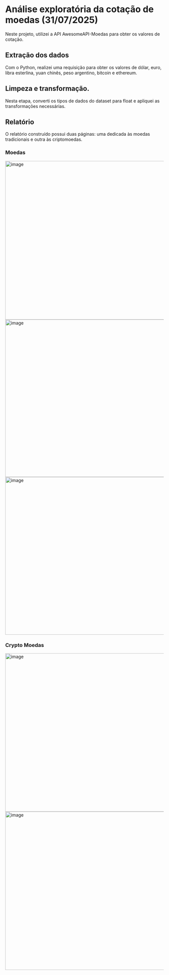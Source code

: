 # Análise exploratória da cotação de moedas (31/07/2025)
Neste projeto, utilizei a API AwesomeAPI-Moedas para obter os valores
de cotação. 
## Extração dos dados
Com o Python, realizei uma requisição para obter os valores de dólar, euro, libra esterlina, yuan chinês, peso argentino, bitcoin e ethereum.
## Limpeza e transformação.
Nesta etapa, converti os tipos de dados do dataset para float e apliquei as transformações necessárias.
## Relatório
O relatório construído possui duas páginas: uma dedicada às moedas tradicionais e outra às criptomoedas.
### Moedas

<img width="890" height="503" alt="image" src="https://github.com/user-attachments/assets/4746d014-866e-4258-9ea0-a56db9a7c060" />

<img width="890" height="499" alt="image" src="https://github.com/user-attachments/assets/fc890794-d189-4096-ad02-6cbc8371c32e" />

<img width="891" height="500" alt="image" src="https://github.com/user-attachments/assets/1225438a-d969-4577-9218-e1a0516a1a1b" />

### Crypto Moedas

<img width="889" height="502" alt="image" src="https://github.com/user-attachments/assets/8c47acf8-70ac-4347-971c-519ea38a5a34" />

<img width="891" height="502" alt="image" src="https://github.com/user-attachments/assets/19a75b1d-e566-42c5-9cac-8d7bd8fc1589" />
